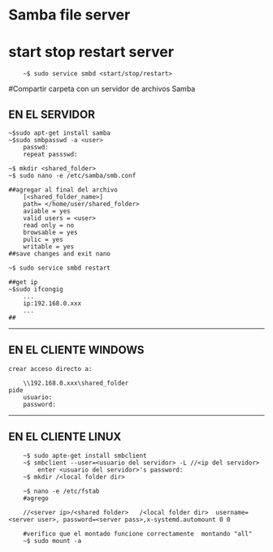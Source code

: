 # Samba file server

# start stop restart server

		~$ sudo service smbd <start/stop/restart>

#Compartir carpeta con un servidor de archivos Samba


## EN EL SERVIDOR

	~$sudo apt-get install samba
	~$sudo smbpasswd -a <user>
		passwd:
		repeat passswd:

	~$ mkdir <shared_folder>
	~$ sudo nano -e /etc/samba/smb.conf

	##agregar al final del archivo
		[<shared_folder_name>]
		path= </home/user/shared_folder>
		aviable = yes
		valid users = <user>
		read only = no
		browsable = yes
		pulic = yes
		writable = yes
	##save changes and exit nano

	~$ sudo service smbd restart

	##get ip
	~$sudo ifcongig
		...
		ip:192.168.0.xxx
		...
	##

***

## EN EL CLIENTE WINDOWS
	crear acceso directo a:

		\\192.168.0.xxx\shared_folder
	pide
		usuario:
		password:

***

## EN EL CLIENTE LINUX

		~$ sudo apte-get install smbclient
		~$ smbclient --user=<usuario del servidor> -L //<ip del servidor>
			enter <usuario del servidor>'s password:
		~$ mkdir /<local folder dir>

		~$ nano -e /etc/fstab
		#agrego

		//<server ip>/<shared folder>   /<local folder dir>  username=<server user>, password=<server pass>,x-systemd.automount 0 0

		#verifico que el montado funcione correctamente  montando "all"
		~$ sudo mount -a

